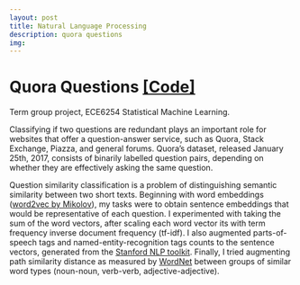 ```yaml
---
layout: post
title: Natural Language Processing
description: quora questions
img: 
---
```


# **Quora Questions** [[Code]](https://github.com/lefthandwriter/QuoraQuestionPairs)

Term group project, ECE6254 Statistical Machine Learning.

Classifying if two questions are redundant plays an important role for websites that offer a question-answer service, such as Quora, Stack Exchange, Piazza, and general forums. Quora’s dataset, released January 25th, 2017, consists of binarily labelled question pairs, depending on whether they are effectively asking the same question. 

Question similarity classification is a problem of distinguishing semantic similarity between two short texts. Beginning with word embeddings ([word2vec by Mikolov](https://arxiv.org/abs/1301.3781)), my tasks were to obtain sentence embeddings that would be representative of each question. I experimented with taking the sum of the word vectors, after scaling each word vector its with term frequency inverse document frequency (tf-idf). I also augmented parts-of-speech tags and named-entity-recognition tags counts to the sentence vectors, generated from the [Stanford NLP toolkit](https://stanfordnlp.github.io/CoreNLP/). Finally, I tried augmenting path similarity distance as measured by [WordNet](https://wordnet.princeton.edu) between groups of similar word types (noun-noun, verb-verb, adjective-adjective).

